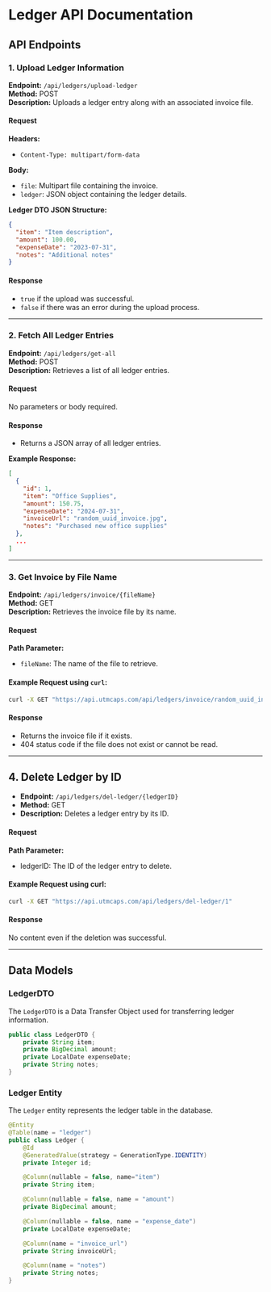# Ledger API Documentation

## API Endpoints

### 1. Upload Ledger Information

**Endpoint:** `/api/ledgers/upload-ledger`  
**Method:** POST  
**Description:** Uploads a ledger entry along with an associated invoice file.

#### Request

**Headers:**
- `Content-Type: multipart/form-data`

**Body:**
- `file`: Multipart file containing the invoice.
- `ledger`: JSON object containing the ledger details.

**Ledger DTO JSON Structure:**
```json
{
  "item": "Item description",
  "amount": 100.00,
  "expenseDate": "2023-07-31",
  "notes": "Additional notes"
}
```

#### Response

- `true` if the upload was successful.
- `false` if there was an error during the upload process.

---

### 2. Fetch All Ledger Entries

**Endpoint:** `/api/ledgers/get-all`  
**Method:** POST  
**Description:** Retrieves a list of all ledger entries.

#### Request

No parameters or body required.

#### Response

- Returns a JSON array of all ledger entries.

**Example Response:**
```json
[
  {
    "id": 1,
    "item": "Office Supplies",
    "amount": 150.75,
    "expenseDate": "2024-07-31",
    "invoiceUrl": "random_uuid_invoice.jpg",
    "notes": "Purchased new office supplies"
  },
  ...
]
```

---

### 3. Get Invoice by File Name

**Endpoint:** `/api/ledgers/invoice/{fileName}`  
**Method:** GET  
**Description:** Retrieves the invoice file by its name.

#### Request

**Path Parameter:**
- `fileName`: The name of the file to retrieve.

#### Example Request using `curl`:

```bash
curl -X GET "https://api.utmcaps.com/api/ledgers/invoice/random_uuid_invoice.jpg"
```

#### Response

- Returns the invoice file if it exists.
- 404 status code if the file does not exist or cannot be read.

---

## 4. Delete Ledger by ID
- **Endpoint:** `/api/ledgers/del-ledger/{ledgerID}`
- **Method:** GET
- **Description:** Deletes a ledger entry by its ID.

#### Request

**Path Parameter:**
- ledgerID: The ID of the ledger entry to delete.

#### Example Request using curl:

```bash
curl -X GET "https://api.utmcaps.com/api/ledgers/del-ledger/1"
```
#### Response

No content even if the deletion was successful.

---

## Data Models

### LedgerDTO

The `LedgerDTO` is a Data Transfer Object used for transferring ledger information.

```java
public class LedgerDTO {
    private String item;
    private BigDecimal amount;
    private LocalDate expenseDate;
    private String notes;
}
```

### Ledger Entity

The `Ledger` entity represents the ledger table in the database.

```java
@Entity
@Table(name = "ledger")
public class Ledger {
    @Id
    @GeneratedValue(strategy = GenerationType.IDENTITY)
    private Integer id;

    @Column(nullable = false, name="item")
    private String item;

    @Column(nullable = false, name = "amount")
    private BigDecimal amount;

    @Column(nullable = false, name = "expense_date")
    private LocalDate expenseDate;

    @Column(name = "invoice_url")
    private String invoiceUrl;

    @Column(name = "notes")
    private String notes;
}
```
